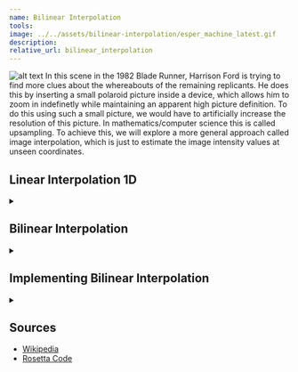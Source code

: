 ```yaml
---
name: Bilinear Interpolation
tools:
image: ../../assets/bilinear-interpolation/esper_machine_latest.gif
description:
relative_url: bilinear_interpolation
---
```


![alt text](../../assets/bilinear-interpolation/bladerunner_esper_machine.jpg "Blade Runner 1982")
In this scene in the 1982 Blade Runner, Harrison Ford is trying to find more clues about the whereabouts of the remaining replicants.
He does this by inserting a small polaroid picture inside a device, which allows him to zoom in indefinetly while maintaining an apparent high picture definition.
To do this using such a small picture, we would have to artificially increase the resolution of this picture.
In mathematics/computer science this is called upsampling.
To achieve this, we will explore a more general approach called image interpolation, which is just to estimate the image intensity values at unseen coordinates.

## Linear Interpolation 1D 

<details>
<summary markdown="span"></summary>
The mathematical problem we are trying to solve is the following:
<img src="../../assets/bilinear-interpolation/linear_interpolation_1D.png" alt="drawing" width="600"/>

Simplifying further the problem, we assume we just know (and care about) the values of the closest neighbors $f(x_{i})$ and $f(x_{i+1})$ to estimate a new value $f(x_{\*})$.
Intuitively, the function value at $x_{\*}$ should be proportional to how close a given neighbor is, so we should started by doing an weighted average of the neighbors' function values implementing the forementioned weight.

$$
\begin{aligned}
f(x_{*})&=(1-\frac{x_{*}-x_{i}}{x_{i+1}-x_{i}})f(x_{i})+(1-\frac{x_{i+1}-x_{*}}{x_{i+1}-x_{i}})f(x_{i+1})
\end{aligned}
$$

Given that the fractions $\frac{x_{\*}-x_{i}}{x_{i+1}-x_{i}}$ and $\frac{x_{i+1}-x_{\*}}{x_{i+1}-x_{i}}$ are normalized distances, i.e. they sum up to one, we can simplify this expression. Ler $d$ be the normalized distance between $x_{\*}$ and $x_{i}$, $d=\frac{x_{\*}-x_{i}}{x_{i+1}-x_{i}}$.

$$
\begin{aligned}
f(x_{*})&=(1-d)f(x_{i})+(1-(1-d))f(x_{i+1})\\
&=(1-d)f(x_{i})+(d)f(x_{i+1})\\
&=f(x_{i})+d(f(x_{i+1})-f(x_{i}))
\end{aligned}
$$

```python
import numpy as np
def find_neighbors(x,new_arg):
    return np.sort(np.argsort(np.abs(x-new_arg))[:2])
def interpolate_1d(x,fx,new_arg):
    x1,x2 = find_neighbors(x,new_arg)
    distance_in_proportion = (new_arg-x[x1])/(x[x2]-x[x1])
    return fx[x1]+distance_in_proportion*(fx[x2]-fx[x1])
fx = np.array([14,2,3,6,7,2,3,6,8])
x=np.linspace(0,len(fx),len(fx))
plt.scatter(x,fx,c=np.repeat(0,len(fx))!=0)
```
<img 
    src="../../assets/bilinear-interpolation/example.svg" 
    alt="synthetic inital example"
    width="600px" />

```python
new_arg_idx = 1
new_arg = 0.5
new_x = np.insert(x,new_arg_idx,new_arg)
new_fx = np.insert(fx,new_arg_idx,interpolate_1d(x,fx,new_arg))
cat = np.repeat('old',len(new_fx))
cat[new_arg_idx] = 'new'
plt.scatter(new_x,new_fx,c=cat!='old')
```

The interpolated point is the yellow one.

<img 
    src="../../assets/bilinear-interpolation/example_part2.svg" 
    alt="synthetic inital example with interpolation"
    width="600px" />


An equally simple idea would be to draw a straight line between the neighbors' function values, and our estimate would be the intersection to a vertical line drawn at $x_{\*}$.

We will start by representing one dimensional linear interpolation as the solution of a system of linear equations. 
Let $x_{i}$ and $x_{i+1}$ be the nearest neighbors of the value we want to interpolate, $x_{\*}$.

$$
\begin{aligned}
\begin{cases}
f(x_{i})&=m x_{i}+b\\
f(x_{i+1})&=m x_{i+1}+b
\end{cases}
\end{aligned}
$$

This system is represented by the following matrix-vector equation:

$$
\begin{aligned}
\begin{bmatrix}
1&x_{i}\\
1&x_{i+1}
\end{bmatrix}
\begin{bmatrix}
b\\
m
\end{bmatrix}
=
\begin{bmatrix}
f(x_{i})\\
f(x_{i+1})
\end{bmatrix}
\end{aligned}
$$ 

The weights $b$ and $m$ are represented by the equation: 

$$
\begin{aligned}
\begin{bmatrix}
b\\
m
\end{bmatrix}
&=
\begin{bmatrix}
1&x_{i}\\
1&x_{i+1}
\end{bmatrix}^{-1}
\begin{bmatrix}
f(x_{i})\\
f(x_{i+1})
\end{bmatrix}
\\
&=
\frac{1}{x_{i+1}-x_{i}}
\begin{bmatrix}
x_{i+1}&-x_{i}\\
-1&1
\end{bmatrix}
\begin{bmatrix}
f(x_{i})\\
f(x_{i+1})
\end{bmatrix}
\\
&=
\frac{1}{x_{i+1}-x_{i}}
\begin{bmatrix}
x_{i+1}f(x_{i})-x_{i}f(x_{i+1})\\
f(x_{i+1})-f(x_{i})
\end{bmatrix}
\end{aligned}
$$ 

The line equation is:

$$\begin{aligned}
f(x_{*})&=
\frac{f(x_{i+1})-f(x_{i})}{x_{i+1}-x_{i}}x_{*}+
\frac{x_{i+1}f(x_{i})-x_{i}f(x_{i+1})}{x_{i+1}-x_{i}}\\
&=\frac{1}{x_{i+1}-x_{i}}[(f(x_{i+1})-f(x_{i}))x_{*}+x_{i+1}f(x_{i})-x_{i}f(x_{i+1})]
\end{aligned}
$$

``` python
def interpolate_1d_alternative(x,fx,new_arg):
    x1,x2 = find_neighbors(x,new_arg)
    m = ((fx[x2]-fx[x1])/(x[x2]-x[x1]))
    b = (((x[x2]*fx[x1])-(x[x1]*fx[x2]))/(x[x2]-x[x1]))
    return (m*new_arg)+b
new_arg_idx = 1
new_arg = 0.5
new_x = np.insert(x,new_arg_idx,new_arg)
new_fx = np.insert(fx,new_arg_idx,interpolate_1d_alternative(x,fx,new_arg))
cat = np.repeat('old',len(new_fx))
cat[new_arg_idx] = 'new'
plt.scatter(new_x,new_fx,c=cat!='old')
```
<img 
    src="../../assets/bilinear-interpolation/example_part3.svg" 
    alt="synthetic inital example with alternative interpolation"
    width="600px" />

The interpolated point is in the same place as before. 
This leads to the following question:
> **_Question:_**  Is this approach equivalent to the previous one?

Yes, it is!

$$
\begin{align*}  
f(x_{*})&=f(x_{i})+\frac{x_{*}-x_{i}}{x_{i+1}-x_{i}}(f(x_{i+1})-f(x_{i}))\\
&=f(x_{i})+\frac{1}{x_{i+1}-x_{i}}\left(x_{*}f(x_{i+1})-x_{*}f(x_{i})-x_{i}f(x_{i+1})+x_{i}f(x_{i})\right)\\
&=\frac{x_{i+1}f(x_{i})-x_{i}f(x_{i})}{x_{i+1}-x_{i}}+\frac{1}{x_{i+1}-x_{i}}\left(x_{*}f(x_{i+1})-x_{*}f(x_{i})-x_{i}f(x_{i+1})+x_{i}f(x_{i})\right)\\
&=\frac{1}{x_{i+1}-x_{i}}\left(x_{*}f(x_{i+1})-x_{*}f(x_{i})-x_{i}f(x_{i+1})+x_{i}f(x_{i})+x_{i+1}f(x_{i})-x_{i}f(x_{i})\right)\\
&=\frac{1}{x_{i+1}-x_{i}}\left((f(x_{i+1})-f(x_{i}))x_{*}+x_{i+1}f(x_{i})-x_{i}f(x_{i+1})\right)\\
\end{align*}
$$

Hmm.

<img 
    src="../../assets/bilinear-interpolation/walter-sobchak-did-not-know-that.gif"
    alt="big lebowski gif"
    width="600px" />

Now we need to relate the system with the two nearest neighbors, in one dimension, to the system of bilinear interpolation with four closest neighbors in two dimensions.
</details>

## Bilinear Interpolation 

<details>
<summary markdown="span"></summary>
In the previous section we derived one-dimensional linear interpolation in two different approaches: an intuitive one, the weighted average of the nearest neighbors and an analytical one, draw a line between the nearest neighbors and find the value of that line at the new argument $x^{\*}$.
In this section we are going to generalize these ideas to two dimensions.

In one dimension, the new argument $x^{\*}$ that we are interpolating is surrounded by 2 neighbors, left and right.
Furthermore, we assume that we know the value of the function of these two neighbors.
In two dimensions the argument is no longer surround by two neighbors, but by eight.

These are the eight neighbors of a point $(i,j)$:

$$
\begin{aligned}
(i-1,j-1)\\
(i-1,j)\\
(i-1,j+1)\\
(i,j-1)\\
(i,j+1)\\
(i+1,j-1)\\
(i+1,j)\\
(i+1,j+1)
\end{aligned}
$$

It would make sense to assume these eight neighbors, but standard bilinear interpolation only assumes 4.
They should be the neighbors in the corners of the square defined by the neighborhood.

Although by intuition we should generalize linear interpolation from one to two dimensions using all of the imediate neighborhood, geometrically it does not make that much sense.
To define a plane, the analogous object of line in three dimensions, we just need three noncoplanar points.
With eight neighbors, we can choose 52 different planes, therefore 52 different linear interpolations. 
These are ${8 \choose 3}$ minus the combinations of points that represent lines, the four sides of the square.
Since we know that bilinear interpolation uses 4 neighbors, this geometrical generalization will not lead us where we want to go.

Lets start by looking into the definition of a bilinear function.
A function defined in $\mathbb{R}^{2}$, $f(x,y)$, is said to be bilinear if $f_{1}(x)$ and $f_{2}(y)$ are linear functions.
An example of a bilinear functions is $f(x,y)=xy$.

In the previous analogy of the plane built from 3 noncoplanar points, we do get the idea that there is a connection between building this plane and a weighted average of the 3 neighbors, generalizing the intuitive approach of the one-dimensional linear interpolation, but we might be wrong.

I think we can describe any bilinear function in the following way:

$$
\begin{aligned}
f(x,y)=a+bx+cy+dxy
\end{aligned}
$$

The function has four parameters. 
If we get four neighbors, we get four equations of four variables, so the system of equations might be determined, i.e. have exactly one possible solution.
If we use matrices to describe this scenario, we can represent it as $Ax=y$ and solve it with $x=A^{-1}y$, assuming that the matrix $A$ has an inverse.
If it doesn't or if we want to use the entire neighborhood composed by the eight points, we solve matrix-vector equation by $x=(A^{T}A)^{-1}A^{T}y$.
Using matrices, it looks like this:

$$
\begin{aligned}
\begin{bmatrix}
1&x_{1}&y_{1}&x_{1}y_{1}\\
1&x_{2}&y_{2}&x_{2}y_{2}\\
1&x_{3}&y_{3}&x_{3}y_{3}\\
1&x_{4}&y_{4}&x_{4}y_{4}\\
1&x_{5}&y_{5}&x_{5}y_{5}\\
1&x_{6}&y_{6}&x_{6}y_{6}\\
1&x_{7}&y_{7}&x_{7}y_{7}\\
1&x_{8}&y_{8}&x_{8}y_{8}\\
\end{bmatrix}
\begin{bmatrix}
a\\
b\\
c\\
d
\end{bmatrix}
=
\begin{bmatrix}
f(x_{1},y_{1})\\
f(x_{2},y_{2})\\
f(x_{3},y_{3})\\
f(x_{4},y_{4})\\
f(x_{5},y_{5})\\
f(x_{6},y_{6})\\
f(x_{7},y_{7})\\
f(x_{8},y_{8})\\
\end{bmatrix}
\end{aligned}
$$
</details>

## Implementing Bilinear Interpolation 

<details>
<summary markdown="span"></summary>
> **_TODO:_** Implemention and test on synthetic data. 

> **_TODO:_** Implementation and test on image. 
</details>

## Sources
* [Wikipedia](https://en.wikipedia.org/wiki/Bilinear_interpolation)
* [Rosetta Code](https://rosettacode.org/wiki/Bilinear_interpolation#Python)


